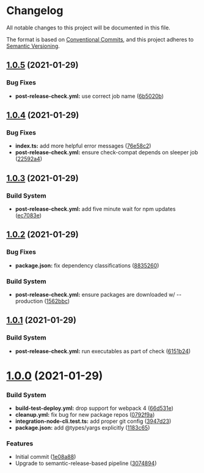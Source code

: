 # Changelog

All notable changes to this project will be documented in this file.

The format is based on [Conventional Commits][18], and this project adheres to
[Semantic Versioning][19].

## [1.0.5][20] (2021-01-29)

### Bug Fixes

- **post-release-check.yml:** use correct job name ([6b5020b][21])

## [1.0.4][1] (2021-01-29)

### Bug Fixes

- **index.ts:** add more helpful error messages ([76e58c2][2])
- **post-release-check.yml:** ensure check-compat depends on sleeper job
  ([22592a4][3])

## [1.0.3][4] (2021-01-29)

### Build System

- **post-release-check.yml:** add five minute wait for npm updates
  ([ec7083e][5])

## [1.0.2][6] (2021-01-29)

### Bug Fixes

- **package.json:** fix dependency classifications ([8835260][7])

### Build System

- **post-release-check.yml:** ensure packages are downloaded w/ --production
  ([1562bbc][8])

## [1.0.1][9] (2021-01-29)

### Build System

- **post-release-check.yml:** run executables as part of check ([6151b24][10])

# [1.0.0][11] (2021-01-29)

### Build System

- **build-test-deploy.yml:** drop support for webpack 4 ([66d531e][12])
- **cleanup.yml:** fix bug for new package repos ([0792f9a][13])
- **integration-node-cli.test.ts:** add proper git config ([3947d23][14])
- **package.json:** add @types/yargs explicitly ([1183c65][15])

### Features

- Initial commit ([1e08a88][16])
- Upgrade to semantic-release-based pipeline ([3074894][17])

[1]: https://github.com/Xunnamius/git-add-then-commit/compare/v1.0.3...v1.0.4
[2]:
  https://github.com/Xunnamius/git-add-then-commit/commit/76e58c25acd362cedb3d7742dbdd248c6026c952
[3]:
  https://github.com/Xunnamius/git-add-then-commit/commit/22592a4742648394dc15e28d8767b376a9bbacba
[4]: https://github.com/Xunnamius/git-add-then-commit/compare/v1.0.2...v1.0.3
[5]:
  https://github.com/Xunnamius/git-add-then-commit/commit/ec7083eab998634a7d85da2d669e332ceaa0c0c2
[6]: https://github.com/Xunnamius/git-add-then-commit/compare/v1.0.1...v1.0.2
[7]:
  https://github.com/Xunnamius/git-add-then-commit/commit/88352606b5b11b50da45b91eb521abbe0619d6ba
[8]:
  https://github.com/Xunnamius/git-add-then-commit/commit/1562bbc9cf6d921907128ea61988d3a19b1d853f
[9]: https://github.com/Xunnamius/git-add-then-commit/compare/v1.0.0...v1.0.1
[10]:
  https://github.com/Xunnamius/git-add-then-commit/commit/6151b2452394e6c8bd9dee9c0c53706edeb6ce77
[11]:
  https://github.com/Xunnamius/git-add-then-commit/compare/1e08a889343fac542b4196a2d0b77fc7feb26a50...v1.0.0
[12]:
  https://github.com/Xunnamius/git-add-then-commit/commit/66d531e72db3cc2978fef77d643bd9c000101728
[13]:
  https://github.com/Xunnamius/git-add-then-commit/commit/0792f9a4e62cf816840fc67a53848bdc8e97a9c3
[14]:
  https://github.com/Xunnamius/git-add-then-commit/commit/3947d237b2562b8a78b06a98bc6e6d417356dc20
[15]:
  https://github.com/Xunnamius/git-add-then-commit/commit/1183c65a74fed20b2a7e71cbbd5f8577f7ec8b27
[16]:
  https://github.com/Xunnamius/git-add-then-commit/commit/1e08a889343fac542b4196a2d0b77fc7feb26a50
[17]:
  https://github.com/Xunnamius/git-add-then-commit/commit/307489496f94132a1d074374e6dc4d1bc57b0df6
[18]: https://conventionalcommits.org
[19]: https://semver.org
[20]: https://github.com/Xunnamius/git-add-then-commit/compare/v1.0.4...v1.0.5
[21]:
  https://github.com/Xunnamius/git-add-then-commit/commit/6b5020b7607758fce2f916bba2de5f5f05e416aa
